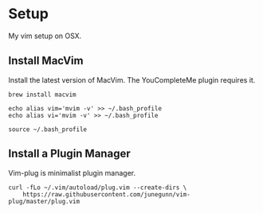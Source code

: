 # Setup

My vim setup on OSX.

## Install MacVim

Install the latest version of MacVim. The YouCompleteMe plugin requires it.

```
brew install macvim

echo alias vim='mvim -v' >> ~/.bash_profile
echo alias vi='mvim -v' >> ~/.bash_profile

source ~/.bash_profile
```

## Install a Plugin Manager

Vim-plug is minimalist plugin manager.

```
curl -fLo ~/.vim/autoload/plug.vim --create-dirs \
    https://raw.githubusercontent.com/junegunn/vim-plug/master/plug.vim

```
